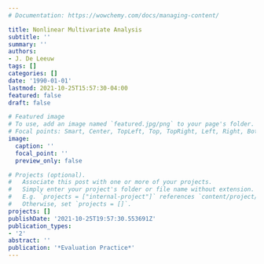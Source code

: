 ```yaml
---
# Documentation: https://wowchemy.com/docs/managing-content/

title: Nonlinear Multivariate Analysis
subtitle: ''
summary: ''
authors:
- J. De Leeuw
tags: []
categories: []
date: '1990-01-01'
lastmod: 2021-10-25T15:57:30-04:00
featured: false
draft: false

# Featured image
# To use, add an image named `featured.jpg/png` to your page's folder.
# Focal points: Smart, Center, TopLeft, Top, TopRight, Left, Right, BottomLeft, Bottom, BottomRight.
image:
  caption: ''
  focal_point: ''
  preview_only: false

# Projects (optional).
#   Associate this post with one or more of your projects.
#   Simply enter your project's folder or file name without extension.
#   E.g. `projects = ["internal-project"]` references `content/project/deep-learning/index.md`.
#   Otherwise, set `projects = []`.
projects: []
publishDate: '2021-10-25T19:57:30.553691Z'
publication_types:
- '2'
abstract: ''
publication: '*Evaluation Practice*'
---
```

